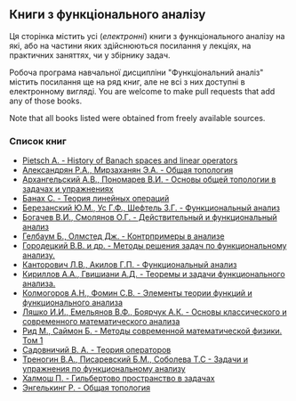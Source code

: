 ## Книги з функціонального аналізу

Ця сторінка містить усі (_електронні_) книги з функціонального аналізу на які, або на частини яких здійснюються посилання у лекціях, на практичних заняттях, чи у збірнику задач.

Робоча програма навчальної дисципліни "Функціональний аналіз" містить посилання ще на ряд книг, але не всі з них доступні в електронному вигляді. You are welcome to make pull requests that add any of those books.

Note that all books listed were obtained from freely available sources.

### Список книг

- [Pietsch A. - History of Banach spaces and linear operators](Pietsch%20A.%20-%20History%20of%20Banach%20spaces%20and%20linear%20operators.pdf)
- [Александрян Р.А., Мирзаханян Э.А. - Общая топология](Александрян%20Р.А.,%20Мирзаханян%20Э.А.%20-%20Общая%20топология.djvu)
- [Архангельский А.В., Пономарев В.И. - Основы общей топологии в задачах и упражнениях](Архангельский%20А.В.,%20Пономарев%20В.И.%20-%20Основы%20общей%20топологии%20в%20задачах%20и%20упражнениях.djvu)
- [Банах С. - Теория линейных операций](Банах%20С.%20-%20Теория%20линейных%20операций.djvu)
- [Березанский Ю.М., Ус Г.Ф., Шефтель З.Г. - Функциональный анализ](Березанский%20Ю.М.,%20Ус%20Г.Ф.,%20Шефтель%20З.Г.%20-%20Функциональный%20анализ.djvu)
- [Богачев В.И., Смолянов О.Г. - Действительный и функциональный анализ](Богачев%20В.И.,%20Смолянов%20О.Г.%20-%20Действительный%20и%20функциональный%20анализ.djvu)
- [Гелбаум Б., Олмстед Дж. - Контрпримеры в анализе](Гелбаум%20Б.,%20Олмстед%20Дж.%20-%20Контрпримеры%20в%20анализе.djvu)
- [Городецкий В.В. и др. - Методы решения задач по функциональному анализу.](Городецкий%20В.В.%20и%20др.%20-%20Методы%20решения%20задач%20по%20функциональному%20анализу.djvu)
- [Канторович Л.В., Акилов Г.П. - Функциональный анализ](Канторович%20Л.В.,%20Акилов%20Г.П.%20-%20Функциональный%20анализ.djvu)
- [Кириллов А.А., Гвишиани А.Д. - Теоремы и задачи функционального анализа.](Кириллов%20А.А.,%20Гвишиани%20А.Д.%20-%20Теоремы%20и%20задачи%20функционального%20анализа.djvu)
- [Колмогоров А.Н., Фомин С.В. - Элементы теории функций и функционального анализа](Колмогоров%20А.Н.,%20Фомин%20С.В.%20-%20Элементы%20теории%20функций%20и%20функционального%20анализа.pdf)
- [Ляшко И.И., Емельянов В.Ф., Боярчук А.К. - Основы классического и современного математического анализа](Ляшко%20И.И.,%20Емельянов%20В.Ф.,%20Боярчук%20А.К.%20-%20Основы%20классического%20и%20современного%20математического%20анализа.djvu)
- [Рид М., Саймон Б. - Методы современной математической физики. Том 1](Рид%20М.,%20Саймон%20Б.%20-%20Методы%20современной%20математической%20физики.%20Том%201.djvu)
- [Садовничий В. А. - Теория операторов](Садовничий%20В.%20А.%20-%20Теория%20операторов.djvu)
- [Треногин В.А., Писаревский Б.М., Соболева Т.С - Задачи и упражнения по функциональному анализу](Треногин%20В.А.,%20Писаревский%20Б.М.,%20Соболева%20Т.С%20-%20Задачи%20и%20упражнения%20по%20функциональному%20анализу.djvu)
- [Халмош П. - Гильбертово пространство в задачах](Халмош%20П.%20-%20Гильбертово%20пространство%20в%20задачах.djvu)
- [Энгелькинг Р. - Общая топология](Энгелькинг%20Р.%20-%20Общая%20топология.djvu)
